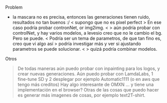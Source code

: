 
Problem
* la mascara no es precisa, entonces las generaciones tienen ruido, resultados no tan buenos :/
	< supongo que no es pixel perfect > En ese caso podría probar contronNet, or img2img.
	< > aún podría probar con controlNet, y hay varios modelos, a levesio creo que no le cambio el bg. Pero se puede.
	< Podría ser un tema de parametros, de que tan fino es, creo que vi algo así > podría investigar más y ver si ajustando parametros se puede solucionar.
	< > quizá podría combinar modelos.
	

Otros
> De todas maneras aún puedo probar con inpainting para los logos, y crear nuevas generaciones.
> Aún puedo probar con LamdaLabs, 1 fine-tune SD y 2 desplegar por ejemplo Automatic1111 (o en aws que tengo más creditos)
> Hay algo interesante de OMXN ... y tiene una implementación en el browser?
> Otras de las cosas que puedo hacer es generar más imagenes de cosas, por ejemplo text2T-shirt.